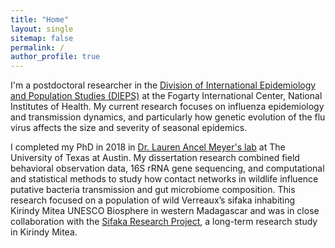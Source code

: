 ```yaml
---
title: "Home"
layout: single
sitemap: false
permalink: /
author_profile: true
---
```


I'm a postdoctoral researcher in the [Division of International Epidemiology and Population Studies (DIEPS)](https://www.fic.nih.gov/About/Staff/Pages/epidemiology-population.aspx) at the Fogarty International Center, National Institutes of Health. My current research focuses on influenza epidemiology and transmission dynamics, and particularly how genetic evolution of the flu virus affects the size and severity of seasonal epidemics. 

I completed my PhD in 2018 in [Dr. Lauren Ancel Meyer's lab](http://www.bio.utexas.edu/research/meyers/) at The University of Texas at Austin. My dissertation research combined field behavioral observation data, 16S rRNA gene sequencing, and computational and statistical methods to study how contact networks in wildlife influence putative bacteria transmission and gut microbiome composition. This research focused on a population of wild Verreaux’s sifaka inhabiting Kirindy Mitea UNESCO Biosphere in western Madagascar and was in close collaboration with the [Sifaka Research Project](http://labs.la.utexas.edu/ankoatsifaka/sifaka-research-project/), a long-term research study in Kirindy Mitea. 